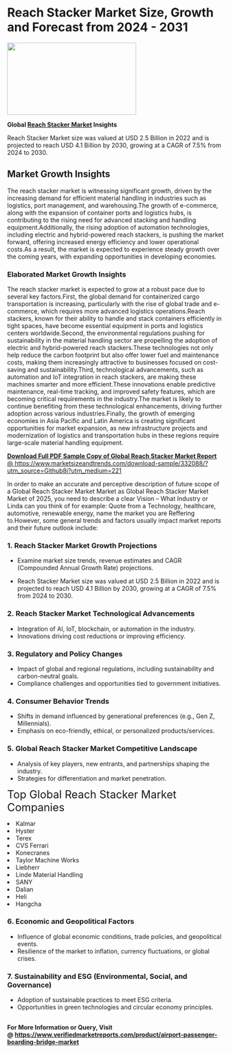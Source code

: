 <H1>Reach Stacker Market Size, Growth and Forecast from 2024 - 2031</H1><img class="aligncenter size-medium wp-image-584254" src="https://thirdeyenews.in/wp-content/uploads/2024/09/Global-Market-Research-300x168.jpeg" alt="" width="300" height="168" /><p><strong>Global&nbsp;<a href="https://www.marketsizeandtrends.com/download-sample/332088/?utm_source=Github8j?utm_medium=221">Reach Stacker Market</a> Insights</strong></p><p>Reach Stacker Market size was valued at USD 2.5 Billion in 2022 and is projected to reach USD 4.1 Billion by 2030, growing at a CAGR of 7.5% from 2024 to 2030.</p><p><h2>Market Growth Insights</h2> <p>The reach stacker market is witnessing significant growth, driven by the increasing demand for efficient material handling in industries such as logistics, port management, and warehousing.The growth of e-commerce, along with the expansion of container ports and logistics hubs, is contributing to the rising need for advanced stacking and handling equipment.Additionally, the rising adoption of automation technologies, including electric and hybrid-powered reach stackers, is pushing the market forward, offering increased energy efficiency and lower operational costs.As a result, the market is expected to experience steady growth over the coming years, with expanding opportunities in developing economies.</p> <p><a href="#"></a></p> <h3>Elaborated Market Growth Insights</h3> <p>The reach stacker market is expected to grow at a robust pace due to several key factors.First, the global demand for containerized cargo transportation is increasing, particularly with the rise of global trade and e-commerce, which requires more advanced logistics operations.Reach stackers, known for their ability to handle and stack containers efficiently in tight spaces, have become essential equipment in ports and logistics centers worldwide.Second, the environmental regulations pushing for sustainability in the material handling sector are propelling the adoption of electric and hybrid-powered reach stackers.These technologies not only help reduce the carbon footprint but also offer lower fuel and maintenance costs, making them increasingly attractive to businesses focused on cost-saving and sustainability.Third, technological advancements, such as automation and IoT integration in reach stackers, are making these machines smarter and more efficient.These innovations enable predictive maintenance, real-time tracking, and improved safety features, which are becoming critical requirements in the industry.The market is likely to continue benefiting from these technological enhancements, driving further adoption across various industries.Finally, the growth of emerging economies in Asia Pacific and Latin America is creating significant opportunities for market expansion, as new infrastructure projects and modernization of logistics and transportation hubs in these regions require large-scale material handling equipment.</p> <p><a href="#"></p><p><span class=""><strong>Download Full PDF Sample Copy of Global Reach Stacker Market Report</strong> @ <a href="https://www.marketsizeandtrends.com/download-sample/332088/?utm_source=Github8j?utm_medium=221" target="_blank">https://www.marketsizeandtrends.com/download-sample/332088/?utm_source=Github8j?utm_medium=221</a></span></p><p>In order to make an accurate and perceptive description of future scope of a Global&nbsp;Reach Stacker Market Market as Global&nbsp;Reach Stacker Market Market of 2025, you need to describe a clear Vision &ndash; What Industry or Linda can you think of for example: Quote from a Technology, healthcare, automotive, renewable energy, name the market you are Reffering to.However, some general trends and factors usually impact market reports and their future outlook include:</p><h3>1.&nbsp;<strong>Reach Stacker Market Growth Projections</strong></h3><ul><li>Examine market size trends, revenue estimates and CAGR (Compounded Annual Growth Rate) projections.</li><li><p>Reach Stacker Market size was valued at USD 2.5 Billion in 2022 and is projected to reach USD 4.1 Billion by 2030, growing at a CAGR of 7.5% from 2024 to 2030.</p></li></ul><h3>2.&nbsp;<strong>Reach Stacker Market Technological Advancements</strong></h3><ul><li>Integration of AI, IoT, blockchain, or automation in the industry.</li><li>Innovations driving cost reductions or improving efficiency.</li></ul><h3>3.&nbsp;<strong>Regulatory and Policy Changes</strong></h3><ul><li>Impact of global and regional regulations, including sustainability and carbon-neutral goals.</li><li>Compliance challenges and opportunities tied to government initiatives.</li></ul><h3>4.&nbsp;<strong>Consumer Behavior Trends</strong></h3><ul><li>Shifts in demand influenced by generational preferences (e.g., Gen Z, Millennials).</li><li>Emphasis on eco-friendly, ethical, or personalized products/services.</li></ul><h3>5.&nbsp;<strong>Global Reach Stacker Market Competitive Landscape</strong></h3><ul><li>Analysis of key players, new entrants, and partnerships shaping the industry.</li><li>Strategies for differentiation and market penetration.</li></ul><p data-pm-slice="1 1 []"><span style="color: inherit; font-family: inherit; font-size: 25px;">Top Global Reach Stacker Market Companies</span></p><div class="" data-test-id=""><p><li>Kalmar</li><li> Hyster</li><li> Terex</li><li> CVS Ferrari</li><li> Konecranes</li><li> Taylor Machine Works</li><li> Liebherr</li><li> Linde Material Handling</li><li> SANY</li><li> Dalian</li><li> Heli</li><li> Hangcha</li></p></div><h3>6.&nbsp;<strong>Economic and Geopolitical Factors</strong></h3><ul><li>Influence of global economic conditions, trade policies, and geopolitical events.</li><li>Resilience of the market to inflation, currency fluctuations, or global crises.</li></ul><h3>7.&nbsp;<strong>Sustainability and ESG (Environmental, Social, and Governance)</strong></h3><ul><li>Adoption of sustainable practices to meet ESG criteria.</li><li>Opportunities in green technologies and circular economy principles.</li></ul><h2><strong style="font-size: 14px;">For More Information or Query, Visit @&nbsp;</strong><a style="background-color: #ffffff; font-size: 14px;" href="https://www.marketsizeandtrends.com/report/reach-stacker-market/" target="_blank">https://www.verifiedmarketreports.com/product/airport-passenger-boarding-bridge-market</a></h2>